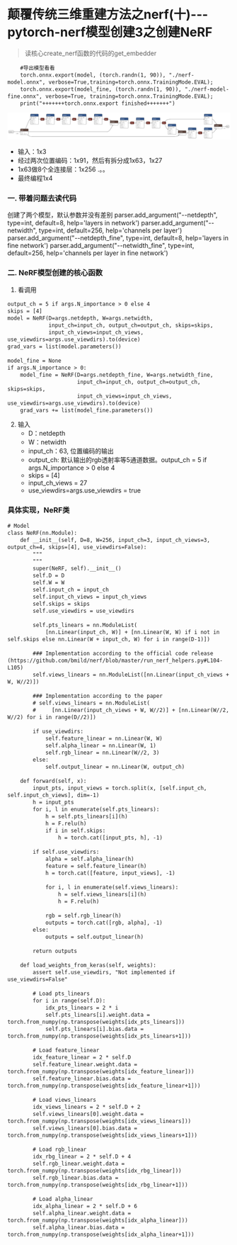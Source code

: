 # 颠覆传统三维重建方法之nerf(十)---pytorch-nerf模型创建3之创建NeRF
> 读核心create_nerf函数的代码的get_embedder


```
    #导出模型看看
    torch.onnx.export(model, (torch.randn(1, 90)), "./nerf-model.onnx", verbose=True,training=torch.onnx.TrainingMode.EVAL);
    torch.onnx.export(model_fine, (torch.randn(1, 90)), "./nerf-model-fine.onnx", verbose=True, training=torch.onnx.TrainingMode.EVAL);
    print("+++++++torch.onnx.export finished+++++++")
```

![](.images/c7dfb351.png)

- 输入：1x3
- 经过两次位置编码：1x91，然后有拆分成1x63，1x27
- 1x63做8个全连接层：1x256
.。。
- 最终编程1x4


### 一. 带着问题去读代码
创建了两个模型，默认参数并没有差别
    parser.add_argument("--netdepth", type=int, default=8, 
                        help='layers in network')
    parser.add_argument("--netwidth", type=int, default=256, 
                        help='channels per layer')
    parser.add_argument("--netdepth_fine", type=int, default=8, 
                        help='layers in fine network')
    parser.add_argument("--netwidth_fine", type=int, default=256, 
                        help='channels per layer in fine network')
                        
### 二. NeRF模型创建的核心函数
1. 看调用
```
output_ch = 5 if args.N_importance > 0 else 4
skips = [4]
model = NeRF(D=args.netdepth, W=args.netwidth,
             input_ch=input_ch, output_ch=output_ch, skips=skips,
             input_ch_views=input_ch_views, use_viewdirs=args.use_viewdirs).to(device)
grad_vars = list(model.parameters())

model_fine = None
if args.N_importance > 0:
    model_fine = NeRF(D=args.netdepth_fine, W=args.netwidth_fine,
                      input_ch=input_ch, output_ch=output_ch, skips=skips,
                      input_ch_views=input_ch_views, use_viewdirs=args.use_viewdirs).to(device)
    grad_vars += list(model_fine.parameters())
```
2. 输入
    - D：netdepth
    - W：netwidth
    - input_ch：63, 位置编码的输出
    - output_ch: 默认输出的rgb透射率等5通道数据。output_ch = 5 if args.N_importance > 0 else 4
    - skips = [4]
    - input_ch_views = 27
    - use_viewdirs=args.use_viewdirs = true

### 具体实现，NeRF类
```
# Model
class NeRF(nn.Module):
    def __init__(self, D=8, W=256, input_ch=3, input_ch_views=3, output_ch=4, skips=[4], use_viewdirs=False):
        """ 
        """
        super(NeRF, self).__init__()
        self.D = D
        self.W = W
        self.input_ch = input_ch
        self.input_ch_views = input_ch_views
        self.skips = skips
        self.use_viewdirs = use_viewdirs
        
        self.pts_linears = nn.ModuleList(
            [nn.Linear(input_ch, W)] + [nn.Linear(W, W) if i not in self.skips else nn.Linear(W + input_ch, W) for i in range(D-1)])
        
        ### Implementation according to the official code release (https://github.com/bmild/nerf/blob/master/run_nerf_helpers.py#L104-L105)
        self.views_linears = nn.ModuleList([nn.Linear(input_ch_views + W, W//2)])

        ### Implementation according to the paper
        # self.views_linears = nn.ModuleList(
        #     [nn.Linear(input_ch_views + W, W//2)] + [nn.Linear(W//2, W//2) for i in range(D//2)])
        
        if use_viewdirs:
            self.feature_linear = nn.Linear(W, W)
            self.alpha_linear = nn.Linear(W, 1)
            self.rgb_linear = nn.Linear(W//2, 3)
        else:
            self.output_linear = nn.Linear(W, output_ch)

    def forward(self, x):
        input_pts, input_views = torch.split(x, [self.input_ch, self.input_ch_views], dim=-1)
        h = input_pts
        for i, l in enumerate(self.pts_linears):
            h = self.pts_linears[i](h)
            h = F.relu(h)
            if i in self.skips:
                h = torch.cat([input_pts, h], -1)

        if self.use_viewdirs:
            alpha = self.alpha_linear(h)
            feature = self.feature_linear(h)
            h = torch.cat([feature, input_views], -1)
        
            for i, l in enumerate(self.views_linears):
                h = self.views_linears[i](h)
                h = F.relu(h)

            rgb = self.rgb_linear(h)
            outputs = torch.cat([rgb, alpha], -1)
        else:
            outputs = self.output_linear(h)

        return outputs    

    def load_weights_from_keras(self, weights):
        assert self.use_viewdirs, "Not implemented if use_viewdirs=False"
        
        # Load pts_linears
        for i in range(self.D):
            idx_pts_linears = 2 * i
            self.pts_linears[i].weight.data = torch.from_numpy(np.transpose(weights[idx_pts_linears]))    
            self.pts_linears[i].bias.data = torch.from_numpy(np.transpose(weights[idx_pts_linears+1]))
        
        # Load feature_linear
        idx_feature_linear = 2 * self.D
        self.feature_linear.weight.data = torch.from_numpy(np.transpose(weights[idx_feature_linear]))
        self.feature_linear.bias.data = torch.from_numpy(np.transpose(weights[idx_feature_linear+1]))

        # Load views_linears
        idx_views_linears = 2 * self.D + 2
        self.views_linears[0].weight.data = torch.from_numpy(np.transpose(weights[idx_views_linears]))
        self.views_linears[0].bias.data = torch.from_numpy(np.transpose(weights[idx_views_linears+1]))

        # Load rgb_linear
        idx_rbg_linear = 2 * self.D + 4
        self.rgb_linear.weight.data = torch.from_numpy(np.transpose(weights[idx_rbg_linear]))
        self.rgb_linear.bias.data = torch.from_numpy(np.transpose(weights[idx_rbg_linear+1]))

        # Load alpha_linear
        idx_alpha_linear = 2 * self.D + 6
        self.alpha_linear.weight.data = torch.from_numpy(np.transpose(weights[idx_alpha_linear]))
        self.alpha_linear.bias.data = torch.from_numpy(np.transpose(weights[idx_alpha_linear+1]))


```
